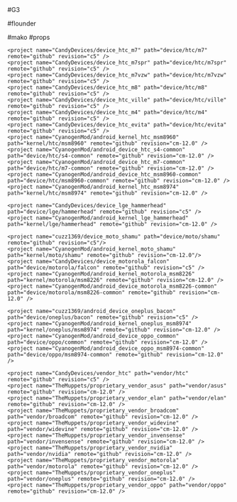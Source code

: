 <?xml version="1.0" encoding="UTF-8"?>
<manifest>
#G3
  <project name="CandyDevices/android_device_lge_g3-common" path="device/lge/g3-common" remote="github" revision="c5" />
  <project name="CyanogenMod/android_kernel_lge_g3" path="kernel/lge/g3" remote="github" revision="cm-12.0" />
  <project name="CandyDevices/device_lge_d851" path="device/lge/d851" remote="github" revision="c5" />
  <project name="CandyDevices/device_lge_d852" path="device/lge/d852" remote="github" revision="c5" />
  <project name="CandyDevices/device_lge_ls990" path="device/lge/ls990" remote="github" revision="c5" />
  <project name="CandyDevices/android_device_lge_d855" path="device/lge/d855" remote="github" revision="c5" />


#flounder
  <project name="cuzz1369/android_device_htc_flounder" path="device/htc/flounder" remote="github" revision="c5" />
  <project name="zawata/android_kernel_htc_flounder" path="kernel/htc/flounder" remote="github" revision="cm-12.0" />

#mako
  <project name="CandyDevices/device_lge_mako" path="device/lge/mako" remote="github" revision="c5" />
  <project name="CyanogenMod/android_kernel_google_msm" path="kernel/google/msm" remote="github" revision="cm-12.0" />
#props
    <project name="TheMuppets/proprietary_vendor_lge" path="vendor/lge" remote="github" revision="cm-12.0" />
    <project name="CandyDevices/device_asus_grouper" path="device/asus/grouper" remote="github" revision="c5" />
    <project name="CyanogenMod/android_kernel_asus_grouper" path="kernel/asus/grouper" remote="github" revision="cm-12.0" />
   
 <!-- htc devices -->
    <project name="CandyDevices/device_htc_m7" path="device/htc/m7" remote="github" revision="c5" />
    <project name="CandyDevices/device_htc_m7spr" path="device/htc/m7spr" remote="github" revision="c5" />
    <project name="CandyDevices/device_htc_m7vzw" path="device/htc/m7vzw" remote="github" revision="c5" />
    <project name="CandyDevices/device_htc_m8" path="device/htc/m8" remote="github" revision="c5" />
    <project name="CandyDevices/device_htc_ville" path="device/htc/ville" remote="github" revision="c5" />
    <project name="CandyDevices/device_htc_m4" path="device/htc/m4" remote="github" revision="c5" />
    <project name="CandyDevices/device_htc_evita" path="device/htc/evita" remote="github" revision="c5" />
    <project name="CyanogenMod/android_kernel_htc_msm8960" path="kernel/htc/msm8960" remote="github" revision="cm-12.0" />
    <project name="CyanogenMod/android_device_htc_s4-common" path="device/htc/s4-common" remote="github" revision="cm-12.0" />
    <project name="CyanogenMod/android_device_htc_m7-common" path="device/htc/m7-common" remote="github" revision="cm-12.0" />
    <project name="CyanogenMod/android_device_htc_msm8960-common" path="device/htc/msm8960-common" remote="github" revision="cm-12.0" />
    <project name="CyanogenMod/android_kernel_htc_msm8974" path="kernel/htc/msm8974" remote="github" revision="cm-12.0" />
    
<!-- lg devices -->
    <project name="CandyDevices/device_lge_hammerhead" path="device/lge/hammerhead" remote="github" revision="c5" />
    <project name="CyanogenMod/android_kernel_lge_hammerhead" path="kernel/lge/hammerhead" remote="github" revision="cm-12.0" />
    
<!-- motorola devices -->
    <project name="cuzz1369/device_moto_shamu" path="device/moto/shamu" remote="github" revision="c5"/>
    <project name="CyanogenMod/android_kernel_moto_shamu" path="kernel/moto/shamu" remote="github" revision="cm-12.0"/>
    <project name="CandyDevices/device_motorola_falcon" path="device/motorola/falcon" remote="github" revision="c5" />
    <project name="CyanogenMod/android_kernel_motorola_msm8226" path="kernel/motorola/msm8226" remote="github" revision="cm-12.0" />
    <project name="CyanogenMod/android_device_motorola_msm8226-common" path="device/motorola/msm8226-common" remote="github" revision="cm-12.0" />
    
<!-- oneplus/oppo devices -->
    <project name="cuzz1369/android_device_oneplus_bacon" path="device/oneplus/bacon" remote="github" revision="c5" />
    <project name="CyanogenMod/android_kernel_oneplus_msm8974" path="kernel/oneplus/msm8974" remote="github" revision="cm-12.0" />
    <project name="CyanogenMod/android_device_oppo_common" path="device/oppo/common" remote="github" revision="cm-12.0" />
    <project name="CyanogenMod/android_device_oppo_msm8974-common" path="device/oppo/msm8974-common" remote="github" revision="cm-12.0" />
    
<!-- the muppets -->
    <project name="CandyDevices/vendor_htc" path="vendor/htc" remote="github" revision="c5" />
    <project name="TheMuppets/proprietary_vendor_asus" path="vendor/asus" remote="github" revision="cm-12.0" />
    <project name="TheMuppets/proprietary_vendor_elan" path="vendor/elan" remote="github" revision="cm-12.0" />
    <project name="TheMuppets/proprietary_vendor_broadcom" path="vendor/broadcom" remote="github" revision="cm-12.0" />
    <project name="TheMuppets/proprietary_vendor_widevine" path="vendor/widevine" remote="github" revision="cm-12.0" />
    <project name="TheMuppets/proprietary_vendor_invensense" path="vendor/invensense" remote="github" revision="cm-12.0" />
    <project name="TheMuppets/proprietary_vendor_nvidia" path="vendor/nvidia" remote="github" revision="cm-12.0" />
    <project name="TheMuppets/proprietary_vendor_motorola" path="vendor/motorola" remote="github" revision="cm-12.0" />
    <project name="TheMuppets/proprietary_vendor_oneplus" path="vendor/oneplus" remote="github" revision="cm-12.0" />
    <project name="TheMuppets/proprietary_vendor_oppo" path="vendor/oppo" remote="github" revision="cm-12.0" />

<!-- toolchains -->
   <project name="UBERUTILS/arm-eabi-49" path="prebuilts/gcc/linux-x86/arm" remote="github" revision="master" />

</manifest>
